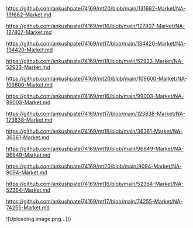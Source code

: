 <p><a href="https://github.com/ankushpatel74169/mt20/blob/main/131682-Market/NA-131682-Market.md">https://github.com/ankushpatel74169/mt20/blob/main/131682-Market/NA-131682-Market.md</a></p><p><a href="https://github.com/ankushpatel74169/mt16/blob/main/127807-Market/NA-127807-Market.md">https://github.com/ankushpatel74169/mt16/blob/main/127807-Market/NA-127807-Market.md</a></p><p><a href="https://github.com/ankushpatel74169/mt17/blob/main/134420-Market/NA-134420-Market.md">https://github.com/ankushpatel74169/mt17/blob/main/134420-Market/NA-134420-Market.md</a></p><p><a href="https://github.com/ankushpatel74169/mt18/blob/main/52923-Market/NA-52923-Market.md">https://github.com/ankushpatel74169/mt18/blob/main/52923-Market/NA-52923-Market.md</a></p><p><a href="https://github.com/ankushpatel74169/mt20/blob/main/109600-Market/NA-109600-Market.md">https://github.com/ankushpatel74169/mt20/blob/main/109600-Market/NA-109600-Market.md</a></p><p><a href="https://github.com/ankushpatel74169/mt16/blob/main/99003-Market/NA-99003-Market.md">https://github.com/ankushpatel74169/mt16/blob/main/99003-Market/NA-99003-Market.md</a></p><p><a href="https://github.com/ankushpatel74169/mt17/blob/main/123838-Market/NA-123838-Market.md">https://github.com/ankushpatel74169/mt17/blob/main/123838-Market/NA-123838-Market.md</a></p><p><a href="https://github.com/ankushpatel74169/mt18/blob/main/36361-Market/NA-36361-Market.md">https://github.com/ankushpatel74169/mt18/blob/main/36361-Market/NA-36361-Market.md</a></p><p><a href="https://github.com/ankushpatel74169/mt19/blob/main/96849-Market/NA-96849-Market.md">https://github.com/ankushpatel74169/mt19/blob/main/96849-Market/NA-96849-Market.md</a></p><p><a href="https://github.com/ankushpatel74169/mt20/blob/main/9094-Market/NA-9094-Market.md">https://github.com/ankushpatel74169/mt20/blob/main/9094-Market/NA-9094-Market.md</a></p><p><a href="https://github.com/ankushpatel74169/mt16/blob/main/52364-Market/NA-52364-Market.md">https://github.com/ankushpatel74169/mt16/blob/main/52364-Market/NA-52364-Market.md</a></p><p><a href="https://github.com/ankushpatel74169/mt17/blob/main/74255-Market/NA-74255-Market.md">https://github.com/ankushpatel74169/mt17/blob/main/74255-Market/NA-74255-Market.md</a></p>
![Uploading image.png…]()
